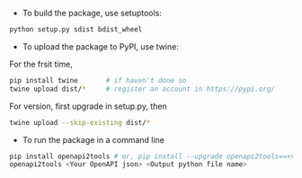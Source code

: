 + To build the package, use setuptools:

```bash
python setup.py sdist bdist_wheel
```

+ To upload the package to PyPI, use twine:

For the frsit time,
```bash
pip install twine       # if haven't done so
twine upload dist/*     # register an account in https://pypi.org/
```

For version, first upgrade in setup.py, then
```bash
twine upload --skip-existing dist/*  
```

+ To run the package in a command line
```bash
pip install openapi2tools # or, pip install --upgrade openapi2tools==<version>
openapi2tools <Your OpenAPI json> <Output python file name>
```